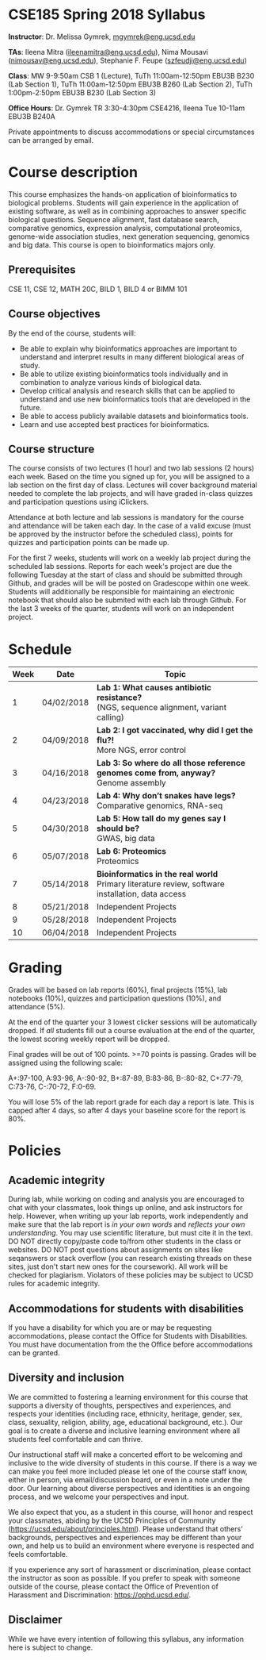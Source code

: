 # CSE185 Spring 2018 Syllabus

**Instructor**: Dr. Melissa Gymrek, mgymrek@eng.ucsd.edu

**TAs**: Ileena Mitra (ileenamitra@eng.ucsd.edu), Nima Mousavi (nimousav@eng.ucsd.edu), Stephanie F. Feupe (szfeudji@eng.ucsd.edu)

**Class**: MW 9-9:50am CSB 1 (Lecture), TuTh 11:00am-12:50pm EBU3B B230 (Lab Section 1), TuTh 11:00am-12:50pm EBU3B B260 (Lab Section 2), TuTh 1:00pm-2:50pm EBU3B B230 (Lab Section 3)

**Office Hours**: Dr. Gymrek TR 3:30-4:30pm CSE4216, Ileena Tue 10-11am EBU3B B240A

Private appointments to discuss accommodations or special circumstances can be arranged by email.

# Course description
This course emphasizes the hands-on application of bioinformatics to biological problems. Students will gain experience in the application of existing software, as well as in combining approaches to answer specific biological questions. Sequence alignment, fast database search, comparative genomics, expression analysis, computational proteomics, genome-wide association studies, next generation sequencing, genomics and big data. This course is open to bioinformatics majors only.

## Prerequisites
CSE 11, CSE 12, MATH 20C, BILD 1, BILD 4 or BIMM 101

## Course objectives
By the end of the course, students will:

* Be able to explain why bioinformatics approaches are important to understand and interpret results in many different biological areas of study.
* Be able to utilize existing bioinformatics tools individually and in combination to analyze various kinds of biological data.
* Develop critical analysis and research skills that can be applied to understand and use new bioinformatics tools that are developed in the future.
* Be able to access publicly available datasets and bioinformatics tools.
* Learn and use accepted best practices for bioinformatics.

## Course structure
The course consists of two lectures (1 hour) and two lab sessions (2 hours) each week. Based on the time you signed up for, you will be assigned to a lab section on the first day of class.
Lectures will cover background material needed to complete the lab projects, and will have graded in-class quizzes and participation questions using iClickers.

Attendance at both lecture and lab sessions is mandatory for the course and attendance will be taken each day. In the case of a valid excuse (must be approved by the instructor before the scheduled class), points for quizzes and participation points can be made up.

For the first 7 weeks, students will work on a weekly lab project during the scheduled lab sessions. Reports for each week's project are due the following Tuesday at the start of class and should be submitted through Github, and grades will be will be posted on Gradescope within one week. Students will additionally be responsible for maintaining an electronic notebook that should also be submited with each lab through Github. For the last 3 weeks of the quarter, students will work on an independent project.

# Schedule
| Week | Date | Topic |
|----------|----------|-------|
| 1 | 04/02/2018 | **Lab 1: What causes antibiotic resistance?** <br> (NGS, sequence alignment, variant calling) |
| 2 | 04/09/2018 | **Lab 2: I got vaccinated, why did I get the flu?!** <br> More NGS, error control |
| 3 | 04/16/2018 | **Lab 3: So where do all those reference genomes come from, anyway?** <br> Genome assembly |
| 4 | 04/23/2018 | **Lab 4: Why don’t snakes have legs?** <br> Comparative genomics, RNA-seq|
| 5 | 04/30/2018 | **Lab 5: How tall do my genes say I should be?** <br> GWAS, big data|
| 6 | 05/07/2018 | **Lab 6: Proteomics**<br> Proteomics|
| 7 | 05/14/2018 | **Bioinformatics in the real world** <br> Primary literature review, software installation, data access|
| 8 | 05/21/2018 | Independent Projects|
| 9 | 05/28/2018 | Independent Projects|
| 10 | 06/04/2018 | Independent Projects|


# Grading
Grades will be based on lab reports (60%), final projects (15%), lab notebooks (10%), quizzes and participation questions (10%), and attendance (5%).

At the end of the quarter your 3 lowest clicker sessions will be automatically dropped. If *all* students fill out a course evaluation at the end of the quarter, the lowest scoring weekly report will be dropped.

Final grades will be out of 100 points. >=70 points is passing. Grades will be assigned using the following scale:

A+:97-100, A:93-96, A-:90-92,
B+:87-89, B:83-86, B-:80-82,
C+:77-79, C:73-76, C-:70-72,
F:0-69.

You will lose 5% of the lab report grade for each day a report is late. This is capped after 4 days, so after 4 days your baseline score for the report is 80%. 

# Policies

## Academic integrity
During lab, while working on coding and analysis you are encouraged to chat with your classmates, look things up online, and ask instructors for help. However, when writing up your lab reports, work independently and make sure that the lab report is *in your own words* and *reflects your own understanding*. You may use scientific literature, but must cite it in the text. DO NOT directly copy/paste code to/from other students in the class or websites. DO NOT post questions about assignments on sites like seqanswers or stack overflow (you can research existing threads on these sites, just don't start new ones for the coursework). All work will be checked for plagiarism. Violators of these policies may be subject to UCSD rules for academic integrity.

## Accommodations for students with disabilities
If you have a disability for which you are or may be requesting accommodations, please contact the Office for Students with Disabilities.  You must have documentation from the the Office before accommodations can be granted.

## Diversity and inclusion
We are committed to fostering a learning environment for this course that supports a diversity of thoughts, perspectives and experiences, and respects your identities (including race, ethnicity, heritage, gender, sex, class, sexuality, religion, ability, age, educational background, etc.).  Our goal is to create a diverse and inclusive learning environment where all students feel comfortable and can thrive. 

Our instructional staff will make a concerted effort to be welcoming and inclusive to the wide diversity of students in this course.  If there is a way we can make you feel more included please let one of the course staff know, either in person, via email/discussion board, or even in a note under the door.  Our learning about diverse perspectives and identities is an ongoing process, and we welcome your perspectives and input.  

We also expect that you, as a student in this course, will honor and respect your classmates, abiding by the UCSD Principles of Community (https://ucsd.edu/about/principles.html).  Please understand that others’ backgrounds, perspectives and experiences may be different than your own, and help us to build an environment where everyone is respected and feels comfortable.

If you experience any sort of harassment or discrimination, please contact the instructor as soon as possible.   If you prefer to speak with someone outside of the course, please contact the Office of Prevention of Harassment and Discrimination: https://ophd.ucsd.edu/. 

## Disclaimer
While we have every intention of following this syllabus, any information here is subject to change.
